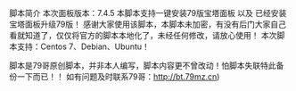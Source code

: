 脚本简介
本次面板版本：7.4.5
本脚本支持一键安装79版宝塔面板 以及 已经安装宝塔面板升级79版！
感谢大家使用该脚本，本脚本未加密，有没有后门大家自己看就知道了，仅仅将官方的脚本本地化了，未经任何修改，请放心使用！
本次脚本支持：Centos 7、Debian、Ubuntu！


脚本是79哥原创脚本，并非本人编写，脚本内容更不曾改动！怕脚本失联特此备份一下而已！！
如有问题及时联系79哥：http://bt.79mz.cn)
